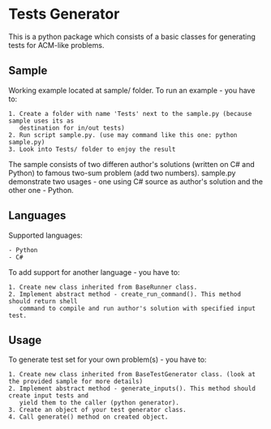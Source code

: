 Tests Generator
===============

This is a python package which consists of a basic classes for generating tests for ACM-like problems.

Sample
------
Working example located at sample/ folder. To run an example - you have to:

	1. Create a folder with name 'Tests' next to the sample.py (because sample uses its as 
	   destination for in/out tests)
	2. Run script sample.py. (use may command like this one: python sample.py)
	3. Look into Tests/ folder to enjoy the result

The sample consists of two differen author's solutions (written on C# and Python) to 
famous two-sum problem (add two numbers). sample.py demonstrate two usages - one using
C# source as author's solution and the other one - Python.

Languages
---------

Supported languages:

	- Python
	- C#

To add support for another language - you have to:

	1. Create new class inherited from BaseRunner class.
	2. Implement abstract method - create_run_command(). This method should return shell 
	   command to compile and run author's solution with specified input test. 

Usage
-----
To generate test set for your own problem(s) - you have to:

	1. Create new class inherited from BaseTestGenerator class. (look at the provided sample for more details)
	2. Implement abstract method - generate_inputs(). This method should create input tests and 
	   yield them to the caller (python generator).
	3. Create an object of your test generator class.
	4. Call generate() method on created object.
